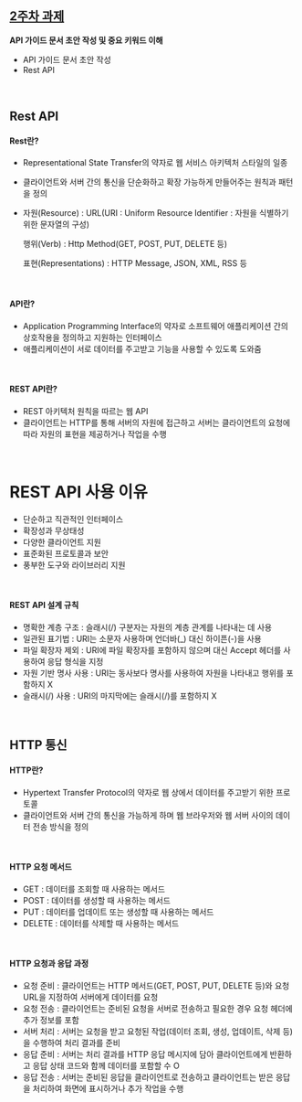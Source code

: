 ## [2주차 과제](https://github.com/pia01190/comento-bootcamp/blob/main/2%EC%A3%BC%EC%B0%A8_%EA%B3%BC%EC%A0%9C/SW%20%ED%99%9C%EC%9A%A9%20API%20%EA%B0%80%EC%9D%B4%EB%93%9C%20%EB%AC%B8%EC%84%9C.docx)
**API 가이드 문서 초안 작성 및 중요 키워드 이해**
- API 가이드 문서 초안 작성
- Rest API

<br>

## Rest API
#### Rest란?
- Representational State Transfer의 약자로 웹 서비스 아키텍처 스타일의 일종
- 클라이언트와 서버 간의 통신을 단순화하고 확장 가능하게 만들어주는 원칙과 패턴을 정의
- 자원(Resource) : URL(URI : Uniform Resource Identifier : 자원을 식별하기 위한 문자열의 구성)

  행위(Verb) : Http Method(GET, POST, PUT, DELETE 등)
  
  표현(Representations) : HTTP Message, JSON, XML, RSS 등

<br>

#### API란?
- Application Programming Interface의 약자로 소프트웨어 애플리케이션 간의 상호작용을 정의하고 지원하는 인터페이스
- 애플리케이션이 서로 데이터를 주고받고 기능을 사용할 수 있도록 도와줌

<br>

#### REST API란?
- REST 아키텍처 원칙을 따르는 웹 API
- 클라이언트는 HTTP를 통해 서버의 자원에 접근하고 서버는 클라이언트의 요청에 따라 자원의 표현을 제공하거나 작업을 수행

<br>

# REST API 사용 이유
- 단순하고 직관적인 인터페이스
- 확장성과 무상태성
- 다양한 클라이언트 지원
- 표준화된 프로토콜과 보안
- 풍부한 도구와 라이브러리 지원

<br>

#### REST API 설계 규칙
- 명확한 계층 구조 : 슬래시(/) 구분자는 자원의 계층 관계를 나타내는 데 사용
- 일관된 표기법 : URI는 소문자 사용하며 언더바(_) 대신 하이픈(-)을 사용
- 파일 확장자 제외 : URI에 파일 확장자를 포함하지 않으며 대신 Accept 헤더를 사용하여 응답 형식을 지정
- 자원 기반 명사 사용 : URI는 동사보다 명사를 사용하여 자원을 나타내고 행위를 포함하지 X
- 슬래시(/) 사용 : URI의 마지막에는 슬래시(/)를 포함하지 X

<br>

## HTTP 통신
#### HTTP란?
- Hypertext Transfer Protocol의 약자로 웹 상에서 데이터를 주고받기 위한 프로토콜
- 클라이언트와 서버 간의 통신을 가능하게 하며 웹 브라우저와 웹 서버 사이의 데이터 전송 방식을 정의

<br>

#### HTTP 요청 메서드
- GET : 데이터를 조회할 때 사용하는 메서드
- POST : 데이터를 생성할 때 사용하는 메서드
- PUT : 데이터를 업데이트 또는 생성할 때 사용하는 메서드
- DELETE : 데이터를 삭제할 때 사용하는 메서드

<br>

#### HTTP 요청과 응답 과정
- 요청 준비 : 클라이언트는 HTTP 메서드(GET, POST, PUT, DELETE 등)와 요청 URL을 지정하여 서버에게 데이터를 요청
- 요청 전송 : 클라이언트는 준비된 요청을 서버로 전송하고 필요한 경우 요청 헤더에 추가 정보를 포함
- 서버 처리 : 서버는 요청을 받고 요청된 작업(데이터 조회, 생성, 업데이트, 삭제 등)을 수행하여 처리 결과를 준비
- 응답 준비 : 서버는 처리 결과를 HTTP 응답 메시지에 담아 클라이언트에게 반환하고 응답 상태 코드와 함께 데이터를 포함할 수 O
- 응답 전송 : 서버는 준비된 응답을 클라이언트로 전송하고 클라이언트는 받은 응답을 처리하여 화면에 표시하거나 추가 작업을 수행
